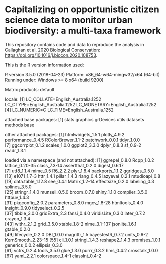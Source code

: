 # Capitalizing on opportunistic citizen science data to monitor urban biodiversity: a multi-taxa framework

This repository contains code and data to reproduce the analysis in Callaghan et al. 2020 Biological Conservation: https://doi.org/10.1016/j.biocon.2020.108753.

This is the R version information used:

R version 3.5.0 (2018-04-23)
Platform: x86_64-w64-mingw32/x64 (64-bit)
Running under: Windows >= 8 x64 (build 9200)

Matrix products: default

locale:
[1] LC_COLLATE=English_Australia.1252  LC_CTYPE=English_Australia.1252    LC_MONETARY=English_Australia.1252
[4] LC_NUMERIC=C                       LC_TIME=English_Australia.1252    

attached base packages:
[1] stats     graphics  grDevices utils     datasets  methods   base     

other attached packages:
 [1] htmlwidgets_1.5.1  plotly_4.9.2       performance_0.4.5  RColorBrewer_1.1-2 patchwork_0.0.1    tidyr_1.0.0       
 [7] ggcorrplot_0.1.2   scales_1.0.0       ggplot2_3.3.0      dplyr_0.8.3        sf_0.9-2           readr_1.3.1       

loaded via a namespace (and not attached):
 [1] ggrepel_0.8.0      Rcpp_1.0.2         lattice_0.20-35    class_7.3-14       assertthat_0.2.0   digest_0.6.17     
 [7] utf8_1.1.4         mime_0.5           R6_2.2.2           plyr_1.8.4         backports_1.1.2    ggridges_0.5.0    
[13] e1071_1.7-3        httr_1.4.1         pillar_1.4.3       rlang_0.4.5        lazyeval_0.2.1     rstudioapi_0.8    
[19] data.table_1.12.8  see_0.4.1          Matrix_1.2-14      effectsize_0.2.0   labeling_0.3       splines_3.5.0     
[25] stringr_1.4.0      munsell_0.5.0      broom_0.7.0        shiny_1.1.0        compiler_3.5.0     httpuv_1.4.3      
[31] pkgconfig_2.0.2    parameters_0.8.0   mgcv_1.8-28        htmltools_0.4.0    insight_0.9.0      tidyselect_0.2.5  
[37] tibble_3.0.0       gridExtra_2.3      fansi_0.4.0        viridisLite_0.3.0  later_0.7.2        crayon_1.3.4      
[43] withr_2.1.2        grid_3.5.0         xtable_1.8-2       nlme_3.1-137       jsonlite_1.6.1     gtable_0.2.0      
[49] lifecycle_0.2.0    DBI_1.0.0          magrittr_1.5       bayestestR_0.7.2   units_0.6-2        KernSmooth_2.23-15
[55] cli_1.0.1          stringi_1.4.3      reshape2_1.4.3     promises_1.0.1     generics_0.0.2     ellipsis_0.3.0    
[61] vctrs_0.2.4        tools_3.5.0        glue_1.3.0         purrr_0.3.2        hms_0.4.2          crosstalk_1.0.0   
[67] yaml_2.2.1         colorspace_1.4-1   classInt_0.4-2
